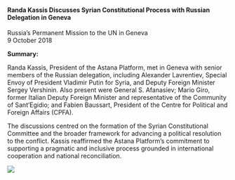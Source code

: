 <h4>Randa Kassis Discusses Syrian Constitutional Process with Russian Delegation in Geneva</h4>

Russia’s Permanent Mission to the UN in Geneva  
9 October 2018

<b>Summary:</b>

Randa Kassis, President of the Astana Platform, met in Geneva with senior members of the Russian delegation, including Alexander Lavrentiev, Special Envoy of President Vladimir Putin for Syria, and Deputy Foreign Minister Sergey Vershinin. Also present were General S. Afanasiev; Mario Giro, former Italian Deputy Foreign Minister and representative of the Community of Sant’Egidio; and Fabien Baussart, President of the Centre for Political and Foreign Affairs (CPFA).

The discussions centred on the formation of the Syrian Constitutional Committee and the broader framework for advancing a political resolution to the conflict. Kassis reaffirmed the Astana Platform’s commitment to supporting a pragmatic and inclusive process grounded in international cooperation and national reconciliation.


![](18.JPG)
<p></p>
